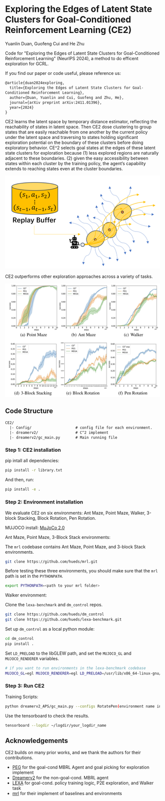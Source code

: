 # Exploring the Edges of Latent State Clusters for Goal-Conditioned Reinforcement Learning (CE2)
Yuanlin Duan, Guofeng Cui and He Zhu

Code for "Exploring the Edges of Latent State Clusters for Goal-Conditioned Reinforcement Learning" (NeurIPS 2024), a method to do efficent exploration for GCRL.

If you find our paper or code useful, please reference us:
```
@article{duan2024exploring,
  title={Exploring the Edges of Latent State Clusters for Goal-Conditioned Reinforcement Learning},
  author={Duan, Yuanlin and Cui, Guofeng and Zhu, He},
  journal={arXiv preprint arXiv:2411.01396},
  year={2024}
}
```

CE2 learns the latent space by temporary distance estimator, reflecting the reachability of states in latent space. Then CE2 dose clustering to group states that are easily reachable from one another by the current policy under the latent space and traversing to states holding significant exploration potential on the boundary of these clusters before doing exploratory behavior. CE^2 selects goal states at the edges of these latent state clusters for exploration because 
(1) less explored regions are naturally adjacent to these boundaries.
(2) given the easy accessibility between states within each cluster by the 	training policy, the agent’s capability extends to reaching states even at the cluster boundaries.


<img src="Resources/CE2_illus.png" alt="CE2 illus" width="600" />

CE2 outperforms other exploration approaches across a variety of tasks.

![CE2 success](Resources/exp_success_rate.png)
<!--  <img src="Resources/exp_success_rate.png" alt="CE2 success" width="600" /> -->

## Code Structure

```
CE2/
  |- Config/                    # config file for each environment.
  |- dreamerv2/                 # C^2 implement
  |- dreamerv2/gc_main.py       # Main running file
```

### Step 1: CE2 installation

pip intall all dependencies:

```bash
pip install -r library.txt
```

And then, run:

```bash
pip install -e .
```

### Step 2: Environment installation
We evaluate CE2 on six environments: Ant Maze, Point Maze, Walker, 3-block Stacking, Block Rotation, Pen Rotation.

MUJOCO install: [MuJoCo 2.0](https://www.roboti.us/download.html)

Ant Maze, Point Maze, 3-Block Stack environments:

The `mrl` codebase contains Ant Maze, Point Maze, and 3-block Stack environments.
```bash
git clone https://github.com/hueds/mrl.git
```

Before testing these three environments, you should make sure that the `mrl` path is set in the `PYTHONPATH`.

```bash
export PYTHONPATH=<path to your mrl folder>
```

Walker environment:

Clone the `lexa-benchmark` and `dm_control` repos.

```bash
git clone https://github.com/hueds/dm_control
git clone https://github.com/hueds/lexa-benchmark.git
```

Set up `dm_control` as a local python module:
```bash
cd dm_control
pip install .
```

Set `LD_PRELOAD` to the libGLEW path, and set the `MUJOCO_GL` and `MUJOCO_RENDERER` variables.

```bash
# if you want to run environments in the lexa-benchmark codebase
MUJOCO_GL=egl MUJOCO_RENDERER=egl LD_PRELOAD=/usr/lib/x86_64-linux-gnu/libGLEW.so:/usr/lib/x86_64-linux-gnu/libGL.so  PYTHONPATH=<path to your lexa-benchmark folder like "/home/edward/lexa-benchmark">
```


### Step 3: Run CE2

Training Scripts:

```bash
python dreamerv2_APS/gc_main.py --configs RotatePen(environment name in config file) --logdir "your logdir path"
```

Use the tensorboard to check the results.

```bash
tensorboard --logdir ~/logdir/your_logdir_name
```

## Acknowledgements
CE2 builds on many prior works, and we thank the authors for their contributions.

- [PEG](https://github.com/penn-pal-lab/peg) for the goal-cond MBRL Agent and goal picking for exploration implement
- [Dreamerv2](https://github.com/danijar/dreamerv2) for the non-goal-cond. MBRL agent
- [LEXA](https://github.com/orybkin/lexa) for goal-cond. policy training logic, P2E exploration, and Walker task
- [mrl](https://github.com/spitis/mrl) for their implement of baselines and environments
